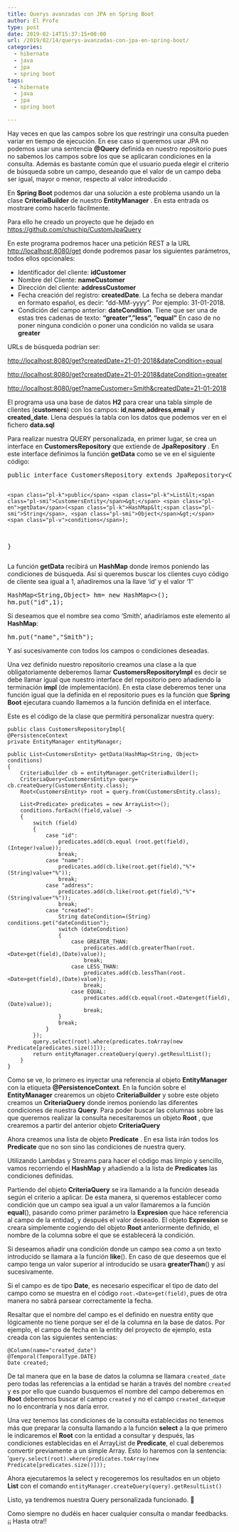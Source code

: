 ```yaml
---
title: Querys avanzadas con JPA en Spring Boot
author: El Profe
type: post
date: 2019-02-14T15:37:15+00:00
url: /2019/02/14/querys-avanzadas-con-jpa-en-spring-boot/
categories:
  - hibernate
  - java
  - jpa
  - spring boot
tags:
  - hibernate
  - java
  - jpa
  - spring boot

---
```

<div class="Box-body p-6">
  <article class="markdown-body entry-content">Hay veces en que las campos sobre los que restringir una consulta pueden variar en tiempo de ejecución. En ese caso si queremos usar JPA no podemos usar una sentencia <strong>@Query</strong> definida en nuestro repositorio pues no sabemos los campos sobre los que se aplicaran condiciones en la consulta. Además es bastante común que el usuario pueda elegir el criterio de búsqueda sobre un campo, deseando que el valor de un campo deba ser igual, mayor o menor, respecto al valor introducido .</p> 
  
  <p>
    En <strong>Spring Boot</strong> podemos dar una solución a este problema usando un la clase <strong>CriteriaBuilder</strong> de nuestro <strong>EntityManager</strong> . En esta entrada os mostrare como hacerlo fácilmente.
  </p>
  
  <p>
    Para ello he creado un proyecto que he dejado en <a href="https://github.com/chuchip/CustomJpaQuery">https://github.com/chuchip/CustomJpaQuery</a>
  </p>
  
  <p>
    En este programa podremos hacer una petición REST a la URL <a href="http://localhost:8080/get" rel="nofollow">http://localhost:8080/get</a> donde podremos pasar los siguientes parámetros, todos ellos opcionales:
  </p>
  
  <ul>
    <li>
      Identificador del cliente: <strong>idCustomer</strong>
    </li>
    <li>
      Nombre del Cliente: <strong>nameCustomer</strong>
    </li>
    <li>
      Dirección del cliente: <strong>addressCustomer</strong>
    </li>
    <li>
      Fecha creación del registro: <strong>createdDate</strong>. La fecha se debera mandar en formato español, es decir: &#8220;dd-MM-yyyy&#8221;. Por ejemplo: 31-01-2018.
    </li>
    <li>
      Condición del campo anterior: <strong>dateCondition</strong>. Tiene que ser una de estas tres cadenas de texto: <strong>&#8220;greater&#8221;,&#8221;less&#8221;, &#8220;equal&#8221;</strong> En caso de no poner ninguna condición o poner una condición no valida se usara <strong>greater</strong>
    </li>
  </ul>
  
  <p>
    URLs de búsqueda podrían ser:
  </p>
  
  <p>
    <a href="http://localhost:8080/get?createdDate=21-01-2018&dateCondition=equal" rel="nofollow">http://localhost:8080/get?createdDate=21-01-2018&dateCondition=equal</a>
  </p>
  
  <p>
    <a href="http://localhost:8080/get?createdDate=21-01-2018&dateCondition=greater" rel="nofollow">http://localhost:8080/get?createdDate=21-01-2018&dateCondition=greater</a>
  </p>
  
  <p>
    <a href="http://localhost:8080/get?nameCustomer=Smith&createdDate=21-01-2018" rel="nofollow">http://localhost:8080/get?nameCustomer=Smith&createdDate=21-01-2018</a>
  </p>
  
  <p>
    El programa usa una base de datos <strong>H2</strong> para crear una tabla simple de clientes (<strong>customers</strong>) con los campos: <strong>id</strong>,<strong>name</strong>,<strong>address</strong>,<strong>email</strong> y <strong>created_date</strong>. Llena después la tabla con los datos que podemos ver en el fichero <strong>data.sql</strong>
  </p>
  
  <p>
    Para realizar nuestra QUERY personalizada, en primer lugar, se crea un interface en <strong>CustomersRepository</strong> que extiende de <strong>JpaRepository</strong> . En este interface definimos la función <strong>getData</strong> como se ve en el siguiente código:
  </p>
  
  <div class="highlight highlight-source-java">
    <pre><span class="pl-k">public</span> <span class="pl-k">interface</span> <span class="pl-en">CustomersRepository</span> <span class="pl-k">extends</span> <span class="pl-e">JpaRepository&lt;<span class="pl-smi">CustomersEntity</span>, <span class="pl-smi">Integer</span>&gt;</span> {
	
	<span class="pl-k">public</span> <span class="pl-k">List&lt;<span class="pl-smi">CustomersEntity</span>&gt;</span> <span class="pl-en">getData</span>(<span class="pl-k">HashMap&lt;<span class="pl-smi">String</span>, <span class="pl-smi">Object</span>&gt;</span> <span class="pl-v">conditions</span>);
}
</pre>
  </div>
  
  <p>
    La función <strong>getData</strong> recibirá un <strong>HashMap</strong> donde iremos poniendo las condiciones de búsqueda. Así si queremos buscar los clientes cuyo código de cliente sea igual a 1, añadiremos una la llave &#8216;id&#8217; y el valor &#8216;1&#8243;
  </p>
  
  <div class="highlight highlight-source-java">
    <pre><span class="pl-k">HashMap&lt;<span class="pl-smi">String</span>,<span class="pl-smi">Object</span>&gt;</span> hm<span class="pl-k">=</span> <span class="pl-k">new</span> <span class="pl-k">HashMap&lt;&gt;</span>();
hm<span class="pl-k">.</span>put(<span class="pl-s"><span class="pl-pds">"</span>id<span class="pl-pds">"</span></span>,<span class="pl-c1">1</span>);</pre>
  </div>
  
  <p>
    Si deseamos que el nombre sea como &#8216;Smith&#8217;, añadiríamos este elemento al <strong>HashMap</strong>:
  </p>
  
  <div class="highlight highlight-source-java">
    <pre>hm<span class="pl-k">.</span>put(<span class="pl-s"><span class="pl-pds">"</span>name<span class="pl-pds">"</span></span>,<span class="pl-s"><span class="pl-pds">"</span>Smith<span class="pl-pds">"</span></span>);</pre>
  </div>
  
  <p>
    Y así sucesivamente con todos los campos o condiciones deseadas.
  </p>
  
  <p>
    Una vez definido nuestro repositorio creamos una clase a la que obligatoriamente deberemos llamar <strong>CustomersRepositoryImpl</strong> es decir se debe llamar igual que nuestro interface del repositorio pero añadiendo la terminación <strong>impl</strong> (de implementación). En esta clase deberemos tener una función igual que la definida en el repositorio pues es la función que <strong>Spring Boot</strong> ejecutara cuando llamemos a la función definida en el interface.
  </p>
  
  <p>
    Este es el código de la clase que permitirá personalizar nuestra query:
  </p>
  
  <pre><code>public class CustomersRepositoryImpl{
@PersistenceContext
private EntityManager entityManager;
	
public List&lt;CustomersEntity&gt; getData(HashMap&lt;String, Object&gt; conditions)
{
	CriteriaBuilder cb = entityManager.getCriteriaBuilder();
	CriteriaQuery&lt;CustomersEntity&gt; query= cb.createQuery(CustomersEntity.class);
	Root&lt;CustomersEntity&gt; root = query.from(CustomersEntity.class);
		
	List&lt;Predicate&gt; predicates = new ArrayList&lt;&gt;();
	conditions.forEach((field,value) -&gt;
	{
		switch (field)
		{
			case "id":
				predicates.add(cb.equal (root.get(field), (Integer)value));
				break;
			case "name":
				predicates.add(cb.like(root.get(field),"%"+(String)value+"%"));
				break;
			case "address":
				predicates.add(cb.like(root.get(field),"%"+(String)value+"%"));
				break;
			case "created":
				String dateCondition=(String) conditions.get("dateCondition");					
				switch (dateCondition)
				{
					case GREATER_THAN:
						predicates.add(cb.greaterThan(root.&lt;Date&gt;get(field),(Date)value));
						break;
					case LESS_THAN:
						predicates.add(cb.lessThan(root.&lt;Date&gt;get(field),(Date)value));
						break;
					case EQUAL:
						predicates.add(cb.equal(root.&lt;Date&gt;get(field),(Date)value));
                        break;
				}
				break;
			}
		});
		query.select(root).where(predicates.toArray(new Predicate[predicates.size()]));
		return entityManager.createQuery(query).getResultList(); 		
	}
}
</code></pre>
  
  <p>
    Como se ve, lo primero es inyectar una referencia al objeto <strong>EntityManager</strong> con la etiqueta <strong>@PersistenceContext</strong>. En la función sobre el <strong>EntityManager</strong> crearemos un objeto <strong>CriteriaBuilder</strong> y sobre este objeto creamos un <strong>CriteriaQuery</strong> donde iremos poniendo las diferentes condiciones de nuestra <strong>Query</strong>. Para poder buscar las columnas sobre las que queremos realizar la consulta necesitaremos un objeto <strong>Root</strong> , que crearemos a partir del anterior objeto <strong>CriteriaQuery</strong>
  </p>
  
  <p>
    Ahora creamos una lista de objeto <strong>Predicate</strong> . En esa lista irán todos los <strong>Predicate</strong> que no son sino las condiciones de nuestra query.
  </p>
  
  <p>
    Utilizando Lambdas y Streams para hacer el código mas limpio y sencillo, vamos recorriendo el <strong>HashMap</strong> y añadiendo a la lista de <strong>Predicates</strong> las condiciones definidas.
  </p>
  
  <p>
    Partiendo del objeto <strong>CriteriaQuery</strong> se ira llamando a la función deseada según el criterio a aplicar. De esta manera, si queremos establecer como condición que un campo sea igual a un valor llamaremos a la función <strong>equal</strong>(), pasando como primer parámetro la <strong>Expresion</strong> que hace referencia al campo de la entidad, y después el valor deseado. El objeto <strong>Expresion</strong> se creara simplemente cogiendo del objeto <strong>Root</strong> anteriormente definido, el nombre de la columna sobre el que se establecerá la condición.
  </p>
  
  <p>
    Si deseamos añadir una condición donde un campo sea <em>como</em> a un texto introducido se llamara a la función <strong>like</strong>(). En caso de que deseemos que el campo tenga un valor superior al introducido se usara <strong>greaterThan</strong>() y así sucesivamente.
  </p>
  
  <p>
    Si el campo es de tipo <strong>Date</strong>, es necesario especificar el tipo de dato del campo como se muestra en el código <code>root.&lt;Date&gt;get(field)</code>, pues de otra manera no sabrá parsear correctamente la fecha.
  </p>
  
  <p>
    Resaltar que el nombre del campo es el definido en nuestra entity que lógicamente no tiene porque ser el de la columna en la base de datos. Por ejemplo, el campo de fecha en la entity del proyecto de ejemplo, esta creada con las siguientes sentencias:
  </p>
  
  <pre><code>@Column(name="created_date")
@Temporal(TemporalType.DATE)
Date created;
</code></pre>
  
  <p>
    De tal manera que en la base de datos la columna se llamara <code>created_date</code> pero todas las referencias a la entidad se harán a través del nombre <code>created</code> y es por ello que cuando busquemos el nombre del campo deberemos en <strong>Root</strong> deberemos buscar el campo <code>created</code> y no el campo <code>created_date</code>que no lo encontraría y nos daría error.
  </p>
  
  <p>
    Una vez tenemos las condiciones de la consulta establecidas no tenemos más que preparar la consulta llamando a la función <strong>select</strong> a la que primero le indicaremos el <strong>Root</strong> con la entidad a consultar y después, las condiciones establecidas en el ArrayList de <strong>Predicate</strong>, el cual deberemos convertir previamente a un simple Array. Esto lo haremos con la sentencia: &#8216;<code>query.select(root).where(predicates.toArray(new Predicate[predicates.size()]));</code>
  </p>
  
  <p>
    Ahora ejecutaremos la select y recogeremos los resultados en un objeto <strong>List</strong> con el comando <code>entityManager.createQuery(query).getResultList()</code>
  </p>
  
  <p>
    Listo, ya tendremos nuestra Query personalizada funcionado. 🙂
  </p>
  
  <p>
    Como siempre no dudéis en hacer cualquier consulta o mandar feedbacks. ¡¡ Hasta otra!!
  </p></article>
</div>